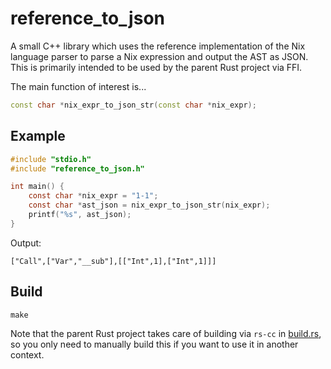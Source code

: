 # reference_to_json
A small C++ library which uses the reference implementation of the Nix language parser to parse a Nix expression and output the AST as JSON. This is primarily intended to be used by the parent Rust project via FFI.

The main function of interest is...
```cpp
const char *nix_expr_to_json_str(const char *nix_expr);
```

## Example
```c
#include "stdio.h"
#include "reference_to_json.h"

int main() {
    const char *nix_expr = "1-1";
    const char *ast_json = nix_expr_to_json_str(nix_expr);
    printf("%s", ast_json);
}
```
Output:
```
["Call",["Var","__sub"],[["Int",1],["Int",1]]]
```

## Build
```
make
```

Note that the parent Rust project takes care of building via `rs-cc` in [build.rs](../build.rs), so you only need to manually build this if you want to use it in another context.
